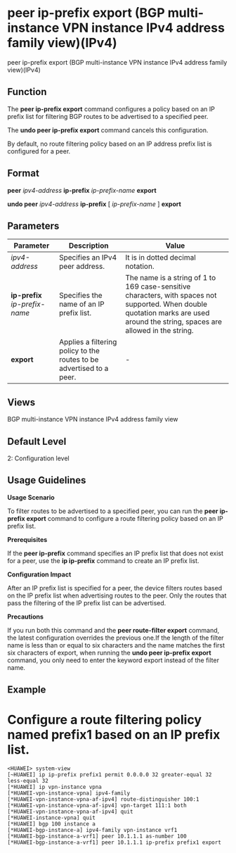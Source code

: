 peer ip-prefix export (BGP multi-instance VPN instance IPv4 address family view)(IPv4)
======================================================================================

peer ip-prefix export (BGP multi-instance VPN instance IPv4 address family view)(IPv4)

Function
--------



The **peer ip-prefix export** command configures a policy based on an IP prefix list for filtering BGP routes to be advertised to a specified peer.

The **undo peer ip-prefix export** command cancels this configuration.



By default, no route filtering policy based on an IP address prefix list is configured for a peer.


Format
------

**peer** *ipv4-address* **ip-prefix** *ip-prefix-name* **export**

**undo peer** *ipv4-address* **ip-prefix** [ *ip-prefix-name* ] **export**


Parameters
----------

| Parameter | Description | Value |
| --- | --- | --- |
| *ipv4-address* | Specifies an IPv4 peer address. | It is in dotted decimal notation. |
| **ip-prefix** *ip-prefix-name* | Specifies the name of an IP prefix list. | The name is a string of 1 to 169 case-sensitive characters, with spaces not supported. When double quotation marks are used around the string, spaces are allowed in the string. |
| **export** | Applies a filtering policy to the routes to be advertised to a peer. | - |



Views
-----

BGP multi-instance VPN instance IPv4 address family view


Default Level
-------------

2: Configuration level


Usage Guidelines
----------------

**Usage Scenario**



To filter routes to be advertised to a specified peer, you can run the **peer ip-prefix export** command to configure a route filtering policy based on an IP prefix list.



**Prerequisites**



If the **peer ip-prefix** command specifies an IP prefix list that does not exist for a peer, use the **ip ip-prefix** command to create an IP prefix list.



**Configuration Impact**



After an IP prefix list is specified for a peer, the device filters routes based on the IP prefix list when advertising routes to the peer. Only the routes that pass the filtering of the IP prefix list can be advertised.



**Precautions**



If you run both this command and the **peer route-filter export** command, the latest configuration overrides the previous one.If the length of the filter name is less than or equal to six characters and the name matches the first six characters of export, when running the **undo peer ip-prefix export** command, you only need to enter the keyword export instead of the filter name.




Example
-------

# Configure a route filtering policy named prefix1 based on an IP prefix list.
```
<HUAWEI> system-view
[~HUAWEI] ip ip-prefix prefix1 permit 0.0.0.0 32 greater-equal 32 less-equal 32
[*HUAWEI] ip vpn-instance vpna
[*HUAWEI-vpn-instance-vpna] ipv4-family
[*HUAWEI-vpn-instance-vpna-af-ipv4] route-distinguisher 100:1
[*HUAWEI-vpn-instance-vpna-af-ipv4] vpn-target 111:1 both
[*HUAWEI-vpn-instance-vpna-af-ipv4] quit
[*HUAWEI-instance-vpna] quit
[*HUAWEI] bgp 100 instance a
[*HUAWEI-bgp-instance-a] ipv4-family vpn-instance vrf1
[*HUAWEI-bgp-instance-a-vrf1] peer 10.1.1.1 as-number 100
[*HUAWEI-bgp-instance-a-vrf1] peer 10.1.1.1 ip-prefix prefix1 export

```